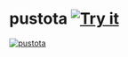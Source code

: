 # pustota [![Try it](https://img.shields.io/badge/try%20it-online-blue)](https://vscode.dev/editor/theme/sobolevn.pustota)


[![pustota](https://raw.githubusercontent.com/pustota-theme/pustota/master/assets/minimal.png)](https://github.com/pustota-theme/pustota/blob/master/ABOUT.md)
